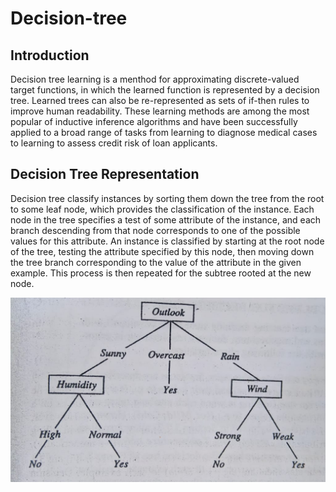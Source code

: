 # Decision-tree

## Introduction
Decision tree learning is a menthod for approximating discrete-valued target functions, in which the learned function is represented by a decision tree. Learned trees can also be re-represented as sets of if-then rules to improve human readability. These learning methods are among the most popular of inductive inference algorithms and have been successfully applied to a broad range of tasks from learning to diagnose medical cases to learning to assess credit risk of loan applicants.

## Decision Tree Representation
Decision tree classify instances by sorting them down the tree from the root to some leaf node, which provides the classification of the instance. Each node in the tree specifies a test of some attribute of the instance, and each branch descending from that node corresponds to one of the possible values for this attribute. An instance is classified by starting at the root node of the tree, testing the attribute specified by this node, then moving down the tree branch corresponding to the value of the attribute in the given example. This process is then repeated for the subtree rooted at the new node.

![alt text](https://github.com/ggrao1/decision-tree/blob/master/decision_tree.jpeg)

